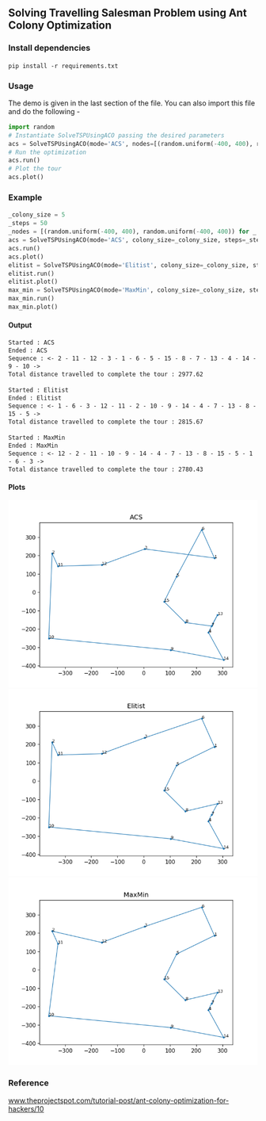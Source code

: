 ## Solving Travelling Salesman Problem using Ant Colony Optimization

### Install dependencies
`pip install -r requirements.txt`

### Usage
The demo is given in the last section of the file. You can also import this file and do the following -
```python
import random
# Instantiate SolveTSPUsingACO passing the desired parameters
acs = SolveTSPUsingACO(mode='ACS', nodes=[(random.uniform(-400, 400), random.uniform(-400, 400)) for _ in range(0, 15)])
# Run the optimization
acs.run()
# Plot the tour
acs.plot()
```

### Example
```python
_colony_size = 5
_steps = 50
_nodes = [(random.uniform(-400, 400), random.uniform(-400, 400)) for _ in range(0, 15)]
acs = SolveTSPUsingACO(mode='ACS', colony_size=_colony_size, steps=_steps, nodes=_nodes)
acs.run()
acs.plot()
elitist = SolveTSPUsingACO(mode='Elitist', colony_size=_colony_size, steps=_steps, nodes=_nodes)
elitist.run()
elitist.plot()
max_min = SolveTSPUsingACO(mode='MaxMin', colony_size=_colony_size, steps=_steps, nodes=_nodes)
max_min.run()
max_min.plot()
```

#### Output
```
Started : ACS
Ended : ACS
Sequence : <- 2 - 11 - 12 - 3 - 1 - 6 - 5 - 15 - 8 - 7 - 13 - 4 - 14 - 9 - 10 ->
Total distance travelled to complete the tour : 2977.62

Started : Elitist
Ended : Elitist
Sequence : <- 1 - 6 - 3 - 12 - 11 - 2 - 10 - 9 - 14 - 4 - 7 - 13 - 8 - 15 - 5 ->
Total distance travelled to complete the tour : 2815.67

Started : MaxMin
Ended : MaxMin
Sequence : <- 12 - 2 - 11 - 10 - 9 - 14 - 4 - 7 - 13 - 8 - 15 - 5 - 1 - 6 - 3 ->
Total distance travelled to complete the tour : 2780.43
```

#### Plots 
![ACS Tour](tour_plots/ACS.png "ACS Tour")  
![Elitist Tour](tour_plots/Elitist.png "Elitist Tour")   
![MaxMin Tour](tour_plots/MaxMin.png "MaxMin Tour")

### Reference
www.theprojectspot.com/tutorial-post/ant-colony-optimization-for-hackers/10
